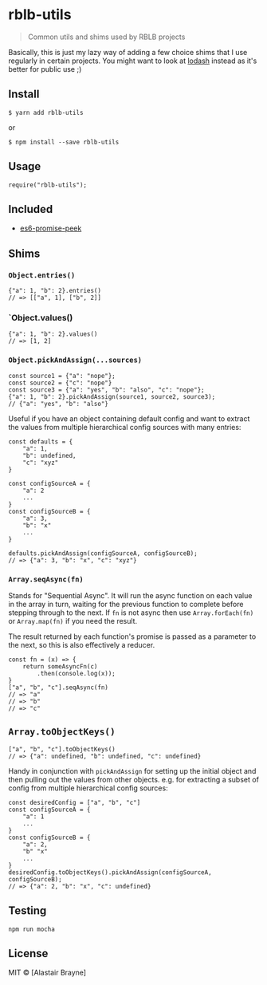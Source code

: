 # rblb-utils 

> Common utils and shims used by RBLB projects

Basically, this is just my lazy way of adding a few choice shims that I use regularly in certain projects. You might want to look at [lodash](https://lodash.com) instead as it's better for public use ;)


## Install

```
$ yarn add rblb-utils
```

or

```
$ npm install --save rblb-utils
```

## Usage

```
require("rblb-utils");
```

## Included

* [es6-promise-peek](https://github.com/perchten/es6-promise-peek)


## Shims


### `Object.entries()`

```
{"a": 1, "b": 2}.entries() 
// => [["a", 1], ["b", 2]]
```

### `Object.values()

```
{"a": 1, "b": 2}.values() 
// => [1, 2]
```

### `Object.pickAndAssign(...sources)`

```
const source1 = {"a": "nope"};
const source2 = {"c": "nope"}
const source3 = {"a": "yes", "b": "also", "c": "nope"};
{"a": 1, "b": 2}.pickAndAssign(source1, source2, source3);
// {"a": "yes", "b": "also"}
```

Useful if you have an object containing default config and want to extract the values from multiple hierarchical config sources with many entries:

```
const defaults = {
    "a": 1,
    "b": undefined,
    "c": "xyz"
}

const configSourceA = {
    "a": 2
    ...
}
const configSourceB = {
    "a": 3,
    "b": "x"
    ...
}

defaults.pickAndAssign(configSourceA, configSourceB);
// => {"a": 3, "b": "x", "c": "xyz"}
```


### `Array.seqAsync(fn)`

Stands for "Sequential Async". It will run the async function on each value in the array in turn, waiting for the previous function to complete before stepping through to the next. If `fn` is not async then use `Array.forEach(fn)` or `Array.map(fn)` if you need the result.

The result returned by each function's promise is passed as a parameter to the next, so this is also effectively a reducer.

```
const fn = (x) => {
    return someAsyncFn(c)
        .then(console.log(x));
}
["a", "b", "c"].seqAsync(fn)
// => "a"
// => "b"
// => "c"
```

## `Array.toObjectKeys()`

```
["a", "b", "c"].toObjectKeys()
// => {"a": undefined, "b": undefined, "c": undefined}
```

Handy in conjunction with `pickAndAssign` for setting up the initial object and then pulling out the values from other objects. e.g. for extracting a subset of config from multiple hierarchical config sources:

```
const desiredConfig = ["a", "b", "c"]
const configSourceA = {
    "a": 1 
    ...   
}
const configSourceB = {
    "a": 2,
    "b" "x"
    ...
}
desiredConfig.toObjectKeys().pickAndAssign(configSourceA, configSourceB);
// => {"a": 2, "b": "x", "c": undefined}
```

## Testing

```
npm run mocha
```

## License

MIT © [Alastair Brayne]
